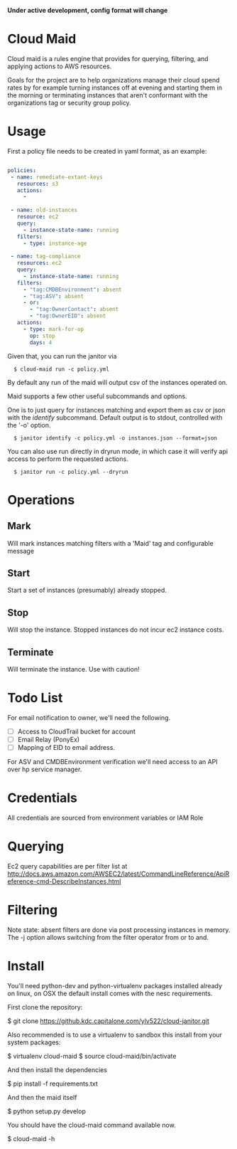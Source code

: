 **Under active development, config format will change**

# Cloud Maid

Cloud maid is a rules engine that provides for querying, filtering,
and applying actions to AWS resources.

Goals for the project are to help organizations manage their cloud
spend rates by for example turning instances off at evening and
starting them in the morning or terminating instances that aren't
conformant with the organizations tag or security group policy.



# Usage

First a policy file needs to be created in yaml format, as an example:


```yaml

policies:
 - name: remediate-extant-keys
   resources: s3
   actions:
     - 
   
 - name: old-instances
   resource: ec2
   query:
     - instance-state-name: running
   filters:
     - type: instance-age
        
 - name: tag-compliance
   resources: ec2
   query:
     - instance-state-name: running
   filters:
     - "tag:CMDBEnvironment": absent
     - "tag:ASV": absent
     - or:
       - "tag:OwnerContact": absent
   	   - "tag:OwnerEID": absent
   actions:
     - type: mark-for-op
       op: stop
       days: 4

```

Given that, you can run the janitor via

```
  $ cloud-maid run -c policy.yml
```
By default any run of the maid will output csv of the instances operated on.


Maid supports a few other useful subcommands and options.

One is to just query for instances matching and export them as csv or json with
the *identify* subcommand. Default output is to stdout, controlled with the
'-o' option.

```
  $ janitor identify -c policy.yml -o instances.json --format=json
```

You can also use run directly in dryrun mode, in which case it will verify api
access to perform the requested actions.

```
  $ janitor run -c policy.yml --dryrun
```

# Operations

## Mark

Will mark instances matching filters with a 'Maid' tag and configurable message


## Start

Start a set of instances (presumably) already stopped.

## Stop

Will stop the instance. Stopped instances do not incur ec2 instance costs.

## Terminate

Will terminate the instance. Use with caution!

# Todo List

For email notification to owner, we'll need the following.

- [ ] Access to CloudTrail bucket for account
- [ ] Email Relay (PonyEx) 
- [ ] Mapping of EID to email address.

For ASV and CMDBEnvironment verification we'll need access to an API over hp service manager.


# Credentials

All credentials are sourced from environment variables or IAM Role

# Querying

Ec2 query capabilities are per filter list at
http://docs.aws.amazon.com/AWSEC2/latest/CommandLineReference/ApiReference-cmd-DescribeInstances.html

# Filtering

Note state: absent filters are done via post processing instances in
memory. The -j option allows switching from the filter operator from
or to and.



# Install

You'll need python-dev and python-virtualenv packages installed already on linux, on
OSX the default install comes with the nesc requirements.

First clone the repository:

$ git clone https://github.kdc.capitalone.com/ylv522/cloud-janitor.git

Also recommended is to use a virtualenv to sandbox this install from your system packages:

$ virtualenv cloud-maid
$ source cloud-maid/bin/activate

And then install the dependencies

$ pip install -f requirements.txt

And then the maid itself

$ python setup.py develop

You should have the cloud-maid command available now.

$ cloud-maid -h




  




